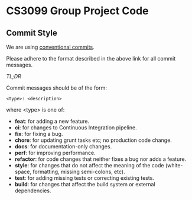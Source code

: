 # CS3099 Group Project Code

## Commit Style 

We are using [conventional commits](https://www.conventionalcommits.org/en/v1.0.0/). 

Please adhere to the format described in the above link for all commit messages. 

*TL;DR*

Commit messages should be of the form:

```
<type>: <description>
```

where \<type> is one of:

- **feat**: for adding a new feature.
- **ci**: for changes to Continuous Integration pipeline. 
- **fix**: for fixing a bug.
- **chore**: for updating grunt tasks etc; no production code change.
- **docs**: for documentation-only changes.
- **perf**: for improving performance.
- **refactor**: for code changes that neither fixes a bug nor adds a feature.
- **style**: for changes that do not affect the meaning of the code (white-space, formatting, missing semi-colons, etc).
- **test**: for adding missing tests or correcting existing tests.
- **build**: for changes that affect the build system or external dependencies.

